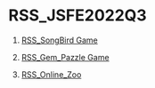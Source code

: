 # RSS_JSFE2022Q3


1. [RSS_SongBird Game](https://romzezzz.github.io/rs_school_stage1/songbird/pages/main/)

2. [RSS_Gem_Pazzle Game](https://romzezzz.github.io/rs_school_stage1/RSS_Gem_Puzzle/)

3. [RSS_Online_Zoo](https://romzezzz.github.io/rs_school_stage1/online-zoo/pages/main/)


